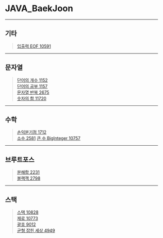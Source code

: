 # JAVA_BaekJoon

----------------------------------
## 기타
> [입출력 EOF 10591](https://github.com/OOOIOOOIO/JAVA_BaekJoon/blob/master/%EA%B8%B0%ED%83%80/%EC%9E%85%EC%B6%9C%EB%A0%A5_10591_EOF.java)
----------------------------------
## 문자열
> [단어의 개수 1152](https://github.com/OOOIOOOIO/JAVA_BaekJoon/blob/master/%EB%AC%B8%EC%9E%90%EC%97%B4/%EB%8B%A8%EC%96%B4%EC%9D%98%EA%B0%9C%EC%88%98_1152.java)    
> [단어의 공부 1157](https://github.com/OOOIOOOIO/JAVA_BaekJoon/blob/master/%EB%AC%B8%EC%9E%90%EC%97%B4/%EB%8B%A8%EC%96%B4%EC%9D%98%EA%B3%B5%EB%B6%80_1157.java)     
> [문자열 반복 2675](https://github.com/OOOIOOOIO/JAVA_BaekJoon/blob/master/%EB%AC%B8%EC%9E%90%EC%97%B4/%EB%AC%B8%EC%9E%90%EC%97%B4%EB%B0%98%EB%B3%B5_2675.java)    
> [숫자의 합 11720](https://github.com/OOOIOOOIO/JAVA_BaekJoon/blob/master/%EB%AC%B8%EC%9E%90%EC%97%B4/%EC%88%AB%EC%9E%90%EC%9D%98%ED%95%A9_11720.java)     
> 
----------------------------------
## 수학
> [손익분기점 1712](https://github.com/OOOIOOOIO/JAVA_BaekJoon/blob/master/%EC%88%98%ED%95%99/%EC%86%90%EC%9D%B5%EB%B6%84%EA%B8%B0%EC%A0%90_1712.java)     
> [소수 2581](https://github.com/OOOIOOOIO/JAVA_BaekJoon/blob/master/%EC%88%98%ED%95%99/%EC%86%8C%EC%88%98_2581.java)
> [큰 수 BigInteger 10757](https://github.com/OOOIOOOIO/JAVA_BaekJoon/blob/master/%EC%88%98%ED%95%99/%ED%81%B0%EC%88%98_10757_BigInteger.java)
----------------------------------
## 브루트포스
> [분해합 2231](https://github.com/OOOIOOOIO/JAVA_BaekJoon/blob/master/%EB%B8%8C%EB%A3%A8%ED%8A%B8%ED%8F%AC%EC%8A%A4/%EB%B6%84%ED%95%B4%ED%95%A9_2231.java)     
> [블랙잭 2798](https://github.com/OOOIOOOIO/JAVA_BaekJoon/blob/master/%EB%B8%8C%EB%A3%A8%ED%8A%B8%ED%8F%AC%EC%8A%A4/%EB%B8%94%EB%9E%99%EC%9E%AD_2798.java)     
> 
---------------------------------
## 스택
> [스택 10828](https://github.com/OOOIOOOIO/JAVA_BaekJoon/blob/master/%EC%8A%A4%ED%83%9D/%EC%8A%A4%ED%83%9D_10828.java)     
> [제로 10773](https://github.com/OOOIOOOIO/JAVA_BaekJoon/blob/master/%EC%8A%A4%ED%83%9D/%EC%A0%9C%EB%A1%9C_10773.java)     
> [괄호 9012](https://github.com/OOOIOOOIO/JAVA_BaekJoon/blob/master/%EC%8A%A4%ED%83%9D/%EA%B4%84%ED%98%B8_9012.java)     
> [균형 잡힌 세상 4949](https://github.com/OOOIOOOIO/JAVA_BaekJoon/blob/master/%EC%8A%A4%ED%83%9D/%EA%B7%A0%ED%98%95%EC%9E%A1%ED%9E%8C%EC%84%B8%EC%83%81_4949.java)      
> 

